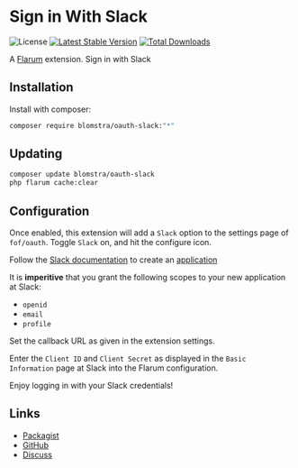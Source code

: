 # Sign in With Slack

![License](https://img.shields.io/badge/license-MIT-blue.svg) [![Latest Stable Version](https://img.shields.io/packagist/v/blomstra/oauth-slack.svg)](https://packagist.org/packages/blomstra/oauth-slack) [![Total Downloads](https://img.shields.io/packagist/dt/blomstra/oauth-slack.svg)](https://packagist.org/packages/blomstra/oauth-slack)

A [Flarum](http://flarum.org) extension. Sign in with Slack

## Installation

Install with composer:

```sh
composer require blomstra/oauth-slack:"*"
```

## Updating

```sh
composer update blomstra/oauth-slack
php flarum cache:clear
```

## Configuration

Once enabled, this extension will add a `Slack` option to the settings page of `fof/oauth`. Toggle `Slack` on, and hit the configure icon.

Follow the [Slack documentation](https://api.slack.com/authentication/sign-in-with-slack) to create an [application](https://api.slack.com/apps)

It is **imperitive** that you grant the following scopes to your new application at Slack:
- `openid`
- `email`
- `profile`

Set the callback URL as given in the extension settings.

Enter the `Client ID` and `Client Secret` as displayed in the `Basic Information` page at Slack into the Flarum configuration.

Enjoy logging in with your Slack credentials!

## Links

- [Packagist](https://packagist.org/packages/blomstra/oauth-slack)
- [GitHub](https://github.com/blomstra/flarum-ext-oauth-slack)
- [Discuss](https://discuss.flarum.org/d/PUT_DISCUSS_SLUG_HERE)
